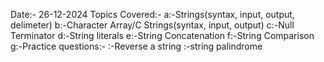 Date:- 26-12-2024
Topics Covered:-
a:-Strings(syntax, input, output, delimeter) 
b:-Character Array/C Strings(syntax, input, output) 
c:-Null Terminator
d:-String literals
e:-String Concatenation
f:-String Comparison 
g:-Practice questions:- 
      :-Reverse a string :-string palindrome
